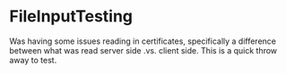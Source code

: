 # FileInputTesting

Was having some issues reading in certificates, specifically a difference between what was
read server side .vs. client side. This is a quick throw away to test.